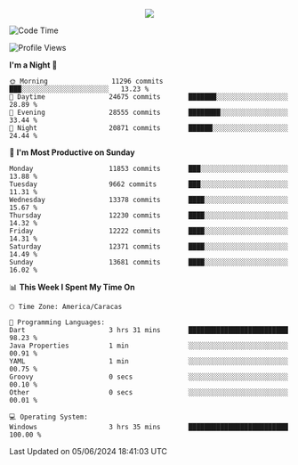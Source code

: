 <p align="center">
  <a href="http://www.github.com/thevacs">
    <img src="https://github-readme-streak-stats.herokuapp.com/?user=thevacs&stroke=ffffff&background=1c1917&ring=0891b2&fire=0891b2&currStreakNum=ffffff&currStreakLabel=0891b2&sideNums=ffffff&sideLabels=ffffff&dates=ffffff&hide_border=true" />
  </a>
</p>

<!--START_SECTION:waka-->
![Code Time](http://img.shields.io/badge/Code%20Time-2%2C512%20hrs%2024%20mins-blue)

![Profile Views](http://img.shields.io/badge/Profile%20Views-0-blue)

**I'm a Night 🦉** 

```text
🌞 Morning                11296 commits       ███░░░░░░░░░░░░░░░░░░░░░░   13.23 % 
🌆 Daytime                24675 commits       ███████░░░░░░░░░░░░░░░░░░   28.89 % 
🌃 Evening                28555 commits       ████████░░░░░░░░░░░░░░░░░   33.44 % 
🌙 Night                  20871 commits       ██████░░░░░░░░░░░░░░░░░░░   24.44 % 
```
📅 **I'm Most Productive on Sunday** 

```text
Monday                   11853 commits       ███░░░░░░░░░░░░░░░░░░░░░░   13.88 % 
Tuesday                  9662 commits        ███░░░░░░░░░░░░░░░░░░░░░░   11.31 % 
Wednesday                13378 commits       ████░░░░░░░░░░░░░░░░░░░░░   15.67 % 
Thursday                 12230 commits       ████░░░░░░░░░░░░░░░░░░░░░   14.32 % 
Friday                   12222 commits       ████░░░░░░░░░░░░░░░░░░░░░   14.31 % 
Saturday                 12371 commits       ████░░░░░░░░░░░░░░░░░░░░░   14.49 % 
Sunday                   13681 commits       ████░░░░░░░░░░░░░░░░░░░░░   16.02 % 
```


📊 **This Week I Spent My Time On** 

```text
🕑︎ Time Zone: America/Caracas

💬 Programming Languages: 
Dart                     3 hrs 31 mins       █████████████████████████   98.23 % 
Java Properties          1 min               ░░░░░░░░░░░░░░░░░░░░░░░░░   00.91 % 
YAML                     1 min               ░░░░░░░░░░░░░░░░░░░░░░░░░   00.75 % 
Groovy                   0 secs              ░░░░░░░░░░░░░░░░░░░░░░░░░   00.10 % 
Other                    0 secs              ░░░░░░░░░░░░░░░░░░░░░░░░░   00.01 % 

💻 Operating System: 
Windows                  3 hrs 35 mins       █████████████████████████   100.00 % 
```


 Last Updated on 05/06/2024 18:41:03 UTC
<!--END_SECTION:waka-->
